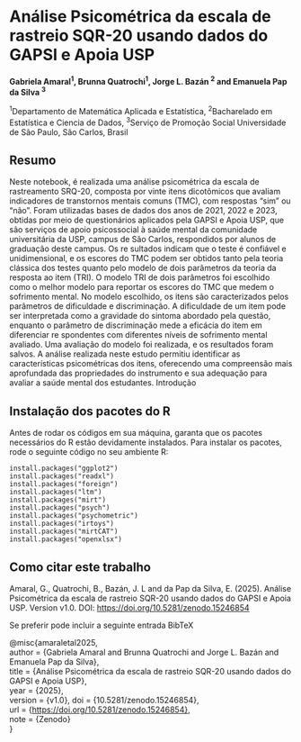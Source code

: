 # Análise Psicométrica da escala de rastreio SQR-20 usando dados do GAPSI e Apoia USP

**Gabriela Amaral<sup>1</sup>, Brunna Quatrochi<sup>1</sup>, Jorge L. Bazán <sup>2</sup> and Emanuela Pap da Silva <sup>3</sup>**

<sup>1</sup>Departamento de Matemática Aplicada e Estatística,
<sup>2</sup>Bacharelado em Estatística e Ciencia de Dados,
<sup>3</sup>Serviço de Promoção Social
Universidade de São Paulo, São Carlos, Brasil


## Resumo
 Neste notebook, é realizada uma análise psicométrica da escala de rastreamento SRQ-20, composta por vinte
 itens dicotômicos que avaliam indicadores de transtornos mentais comuns (TMC), com respostas “sim” ou
 “não”. Foram utilizadas bases de dados dos anos de 2021, 2022 e 2023, obtidas por meio de questionários
 aplicados pela GAPSI e Apoia USP, que são serviços de apoio psicossocial à saúde mental da comunidade
 universitária da USP, campus de São Carlos, respondidos por alunos de graduação deste campus. Os re
sultados indicam que o teste é confiável e unidimensional, e os escores do TMC podem ser obtidos tanto
 pela teoria clássica dos testes quanto pelo modelo de dois parâmetros da teoria da resposta ao item (TRI).
 O modelo TRI de dois parâmetros foi escolhido como o melhor modelo para reportar os escores do TMC
 que medem o sofrimento mental. No modelo escolhido, os itens são caracterizados pelos parâmetros de
 dificuldade e discriminação. A dificuldade de um item pode ser interpretada como a gravidade do sintoma
 abordado pela questão, enquanto o parâmetro de discriminação mede a eficácia do item em diferenciar re
spondentes com diferentes níveis de sofrimento mental avaliado. Uma avaliação do modelo foi realizada, e os
 resultados foram salvos. A análise realizada neste estudo permitiu identificar as características psicométricas
 dos itens, oferecendo uma compreensão mais aprofundada das propriedades do instrumento e sua adequação
 para avaliar a saúde mental dos estudantes.
 Introdução
 
## Instalação dos pacotes do R

Antes de rodar os códigos em sua máquina, garanta que os pacotes necessários do R estão devidamente instalados. Para instalar os pacotes, rode o seguinte código no seu ambiente R:

```
install.packages("ggplot2") 
install.packages("readxl") 
install.packages("foreign")
install.packages("ltm")
install.packages("mirt")
install.packages("psych")
install.packages("psychometric")
install.packages("irtoys")
install.packages("mirtCAT")
install.packages("openxlsx")
```
## Como citar este trabalho

Amaral, G., Quatrochi, B., Bazán, J. L and da Pap da Silva, E. (2025). Análise Psicométrica da escala de rastreio SQR-20 usando dados do GAPSI e Apoia USP. 
Version v1.0. DOI: https://doi.org/10.5281/zenodo.15246854

Se preferir pode incluir a seguinte entrada BibTeX 

@misc{amaraletal2025, <br>
author = {Gabriela Amaral and Brunna  Quatrochi and Jorge L. Bazán and Emanuela Pap da Silva},  <br>
title = {Análise Psicométrica da escala de rastreio SQR-20 usando dados do GAPSI e Apoia USP},  <br>
year = {2025},  <br>
version = {v1.0},
doi = {10.5281/zenodo.15246854}, <br>
url = {https://doi.org/10.5281/zenodo.15246854}, <br>
note = {Zenodo} <br>
} <br>
